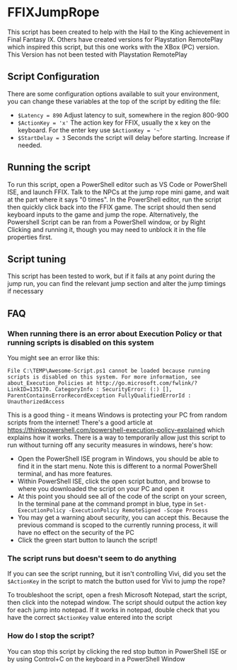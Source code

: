 # FFIXJumpRope
This script has been created to help with the Hail to the King achievement in Final Fantasy IX.
Others have created versions for Playstation RemotePlay which inspired this script, but this one works with the XBox (PC) version. This Version has not been tested with Playstation RemotePlay

## Script Configuration
There are some configuration options available to suit your environment, you can change these variables at the top of the script by editing the file:

- `$Latency = 890`      Adjust latency to suit, somewhere in the region 800-900
- `$ActionKey = 'x'`    The action key for FFIX, usually the x key on the keyboard. For the enter key use `$ActionKey = '~'`
- `$StartDelay = 3`    Seconds the script will delay before starting. Increase if needed.

## Running the script
To run this script, open a PowerShell editor such as VS Code or PowerShell ISE, and launch FFIX. Talk to the NPCs at the jump rope mini game, and wait at the part where it says "0 times". In the PowerShell editor, run the script then quickly click back into the FFIX game. The script should then send keyboard inputs to the game and jump the rope. Alternatively, the Powershell Script can be ran from a PowerShell window, or by Right Clicking and running it, though you may need to unblock it in the file properties first.

## Script tuning
This script has been tested to work, but if it fails at any point during the jump run, you can find the relevant jump section and alter the jump timings if necessary

## FAQ

### When running there is an error about Execution Policy or that running scripts is disabled on this system
You might see an error like this:

`File C:\TEMP\Awesome-Script.ps1 cannot be loaded because running scripts is disabled on this system. For more information, see about_Execution_Policies at http://go.microsoft.com/fwlink/?LinkID=135170.
 CategoryInfo : SecurityError: (:) [], ParentContainsErrorRecordException
 FullyQualifiedErrorId : UnauthorizedAccess`

 This is a good thing - it means Windows is protecting your PC from random scripts from the internet! There's a good article at https://thinkpowershell.com/powershell-execution-policy-explained which explains how it works. There is a way to temporarily allow just this script to run without turning off any security measures in windows, here's how:

 - Open the PowerShell ISE program in Windows, you should be able to find it in the start menu. Note this is different to a normal PowerShell terminal, and has more features. 
 - Within PowerShell ISE, click the open script button, and browse to where you downloaded the script on your PC and open it
 - At this point you should see all of the code of the script on your screen, In the terminal pane at the command prompt in blue, type in `Set-ExecutionPolicy -ExecutionPolicy RemoteSigned -Scope Process`
 - You may get a warning about security, you can accept this. Because the previous command is scoped to the currently running process, it will have no effect on the security of the PC
 - Click the green start button to launch the script!

 ### The script runs but doesn't seem to do anything
 If you can see the script running, but it isn't controlling Vivi, did you set the `$ActionKey` in the script to match the button used for Vivi to jump the rope?

 To troubleshoot the script, open a fresh Microsoft Notepad, start the script, then click into the notepad window. The script should output the action key for each jump into notepad. If it works in notepad, double check that you have the correct `$ActionKey` value entered into the script

 ### How do I stop the script?
 You can stop this script by clicking the red stop button in PowerShell ISE or by using Control+C on the keyboard in a PowerShell Window